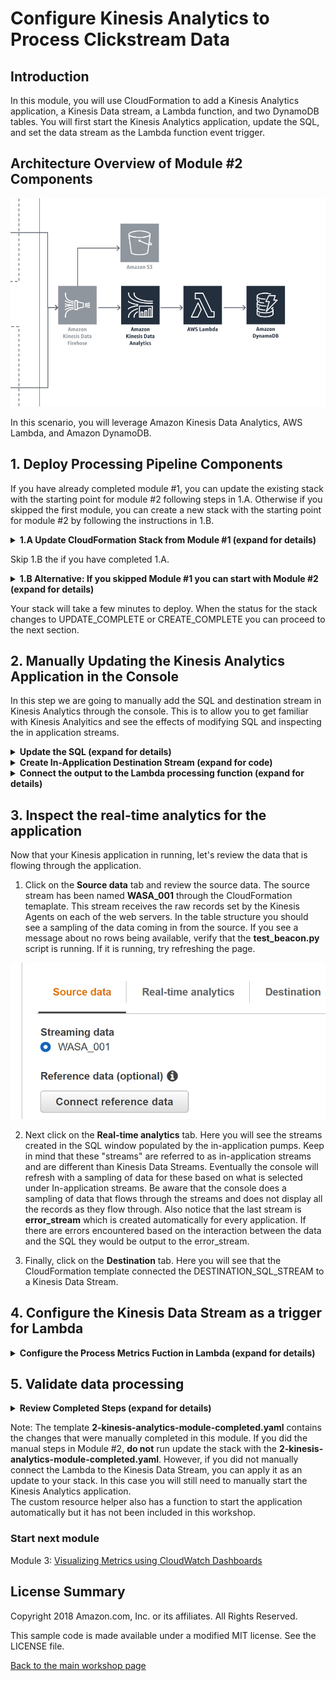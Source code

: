 #  Configure Kinesis Analytics to Process Clickstream Data

## Introduction

In this module, you will use CloudFormation to add a Kinesis Analytics application, a Kinesis Data stream, a Lambda function, and two DynamoDB tables.  You will first start the Kinesis Analytics application, update the SQL, and set the data stream as the Lambda function event trigger.

## Architecture Overview of Module #2 Components

![module-2-diagram](../images/module-2.png)

In this scenario, you will leverage Amazon Kinesis Data Analytics, AWS Lambda, and Amazon DynamoDB.

## 1. Deploy Processing Pipeline Components

If you have already completed module #1, you can update the existing stack with the starting point for module #2 following steps in 1.A.  Otherwise if you skipped the first module, you can create a new stack with the starting point for module #2 by following the instructions in 1.B. 

<details>
<summary><strong>1.A Update CloudFormation Stack from Module #1 (expand for details)</strong></summary><p>



1.	Navigate to the CloudFormation service in the AWS Console.
2.  Check the box for the stack called `realtime-analytics-workshop`.

![Select Stack](../images/2-select-stack.png)

3.  Click Actions and Update Stack from the menu.

![Update Stack](../images/2-update-stack.png)

4.  Select the **Specify an Amazon S3 template URL** radio button, and copy/paste `https://s3-us-west-2.amazonaws.com/realtime-analytics-workshop/2-kinesis-analytics-module-update.yaml` into the field below it.

![Choose File](../images/2-choose-file.png)

5.  Click **Next**.
6.  Click **Next**.
7.  Check the box indicating acknowledgement that the stack will create IAM Roles.

![Ack IAM](../images/2-capabilities-iam.png)

8.  Click the **Update** button in the lower right.

</p></details>

<p>  

Skip 1.B the if you have completed 1.A.  

</p>  


<details>
<summary><strong>1.B Alternative: If you skipped Module #1 you can start with Module #2 (expand for details)</strong></summary><p>  

<p>  

If you sucessfully completed Module 1, **skip this section**. Otherwise, you can start by launching the Module 2 starting template.  

</p>  


1.	Right click the **Launch Stack** link below and "open in new tab"

Region| Launch
------|-----
EU (Ireland) | [![Launch Module 2 in ](http://docs.aws.amazon.com/AWSCloudFormation/latest/UserGuide/images/cloudformation-launch-stack-button.png)](https://console.aws.amazon.com/cloudformation/home?region=eu-west-1#/stacks/new?stackName=realtime-analytics-workshop&templateURL=https://s3-us-west-2.amazonaws.com/realtime-analytics-workshop/2-kinesis-analytics-module-completed.yaml)
US West (Oregon) | [![Launch Module 2 in ](http://docs.aws.amazon.com/AWSCloudFormation/latest/UserGuide/images/cloudformation-launch-stack-button.png)](https://console.aws.amazon.com/cloudformation/home?region=us-west-2#/stacks/new?stackName=realtime-analytics-workshop&templateURL=https://s3-us-west-2.amazonaws.com/realtime-analytics-workshop/2-kinesis-analytics-module-completed.yaml)
US West (N. Virginia) | [![Launch Module 2 in ](http://docs.aws.amazon.com/AWSCloudFormation/latest/UserGuide/images/cloudformation-launch-stack-button.png)](https://console.aws.amazon.com/cloudformation/home?region=us-east-1#/stacks/new?stackName=realtime-analytics-workshop&templateURL=https://s3-us-west-2.amazonaws.com/realtime-analytics-workshop/2-kinesis-analytics-module-completed.yaml)

2.	Click **Next** on the Select Template page.

![Configuring CloudFormation Stack](../images/module-1-next.png)

3.	Click **Next**.
4.	Click **Next** Again. (skipping IAM advanced section)
5.	On the Review page, check the box to acknowledge that CloudFormation will create IAM resources and click **Create**.

![iam-accept](../images/iam-accept.png)

When you see the stack showing a **CREATE_COMPLETE** status, you are ready to move on to the next step.

</p></details>  

Your stack will take a few minutes to deploy.  When the status for the stack changes to UPDATE_COMPLETE or CREATE_COMPLETE you can proceed to the next section.

## 2. Manually Updating the Kinesis Analytics Application in the Console 

In this step we are going to manually add the SQL and destination stream in Kinesis Analytics through the console.  This is to allow you to get familiar with Kinesis Analyitics and see the effects of modifying SQL and inspecting the in application streams.  

<details>
<summary><strong>Update the SQL (expand for details)</strong></summary><p>

1.  Select the Kinesis service in the AWS Console.
2.  Locate the Kinesis analytics applications list you created through CloudFormation which will be prepended with your stack name.  By default it will be named realtime-analytics-workshop-WebMetricsApplication.
3.  Click the application name to display the details for the application.
4.  Notice that the source is the Firehose delivery stream created earlier.
5.  Click on the **Go to SQL editor** button to open the editor.

![Click SQL Editor](../images/2-SQL-editor.png)

6.  Click **Yes, start application** to start processing incoming data.

![Click Start Application](../images/2-start-application.png)

7.  In the SQL editor you will be creating a new stream to collect the output of the other streams and it be used as the output stream for the application. The stream will be named DESTINATION_SQL_STREAM and contain the following columns:
    *   MetricType VARCHAR(16),
    *   EventTimestamp BIGINT,
    *   MetricItem VARCHAR(1024),
    *   UnitValueInt BIGINT,
    *   UnitValueFloat DOUBLE 

</details>

<details>
<summary><strong>Create In-Application Destination Stream (expand for code)</strong></summary>

**Leave the existing SQL** in the editor, and add the following SQL code **at the beginning** to add the stream that will be used for the destination.

```SQL
CREATE STREAM "DESTINATION_SQL_STREAM"(
    MetricType VARCHAR(16),
    EventTimestamp BIGINT,
    MetricItem VARCHAR(1024),
    UnitValueInt BIGINT,
    UnitValueFloat DOUBLE);
```

8.  Click **Save and run SQL**
</details>

<details>
<summary><strong>Connect the output to the Lambda processing function (expand for details)</strong></summary>

9. Click on the **Destination** tab then the **Connect to destination** button to configure destinations
10. Select Lambda as the output type.

![Select Source](../images/2-10.png)
11. Select the **stack name**-ProcessMetricsFunction-**random** function name.
![Select Source](../images/2-11.png)
12. Choose the existing in-application stream DESTINATION_SQL_STREAM and JSON output.
![Select Source](../images/2-12.png)
13. Select the **stack name**-KinesisAnalyticsRole-**random** role and click the **Save and continue** button.  If the role is already selected and the button is greyed out you may need to select the role again.  
![Select Source](../images/2-13.png)

</details>

## 3. Inspect the real-time analytics for the application  

Now that your Kinesis application in running, let's review the data that is flowing through the application.  
1.  Click on the **Source data** tab and review the source data.  The source stream has been named **WASA_001** through the CloudFormation temaplate.  This stream receives the raw records set by the Kinesis Agents on each of the web servers.  In the table structure you should see a sampling of the data coming in from the source.  If you see a message about no rows being available, verify that the **test_beacon.py** script is running.  If it is running, try refreshing the page.  

![Select Source](../images/2-source-data.png)

2. Next click on the **Real-time analytics** tab.  Here you will see the streams created in the SQL window populated by the in-application pumps.  Keep in mind that these "streams" are referred to as in-application streams and are different than Kinesis Data Streams.  Eventually the console will refresh with a sampling of data for these based on what is selected under In-application streams.  Be aware that the console does a sampling of data that flows through the streams and does not display all the records as they flow through.  Also notice that the last stream is **error_stream** which is created automatically for every application.  If there are errors encountered based on the interaction between the data and the SQL they would be output to the error_stream.

3. Finally, click on the **Destination** tab.  Here you will see that the CloudFormation template connected the DESTINATION_SQL_STREAM to a Kinesis Data Stream.

## 4. Configure the Kinesis Data Stream as a trigger for Lambda

<details>
<summary><strong>Configure the Process Metrics Fuction in Lambda (expand for details) </strong></summary><p>

1. Navigate to Lambda in the AWS console and select the **stack name**-ProcessMetricsFunction-**random** function.  
2. In the **Designer** section select Kinesis as a trigger.  

![Select Kinesis](../images/2-add-kinesis-stream.png)

5. Scroll down to the **Configure triggers** section.  

6. Select the **stack name**-OutputStream stream as the stream to listen on then click **Add** leaving the defaults of 100 for Batch size and Latest for starting position.

![Configure triggers](../images/2-add-kinesis-stream2.png)

7. To save your changes click the **Save** button for the Lambda configuration.

![Save Lambda Changes](../images/2-add-kinesis-stream-save.png)

</details>  

## 5. Validate data processing

<details>
<summary><strong>Review Completed Steps (expand for details) </strong></summary><p>  

You should now have data flowing through the pipeline into the **stack-name**-MetricDetails DynamoDB table based on writes completed from the **stack name**-ProcessMetricsFunction-**random** function.
To validate this, review the items written to the **stack name**-Metrics and **stack name**-MetricDetails DynamoDB tables.
Navigate to DyanmoDB in the console and select the Items tab.  The **LastEventTimstamp** data should be updated to a non-zero number indicating that the Processing Lambda function is receiving and processing records.  

![Configure triggers](../images/2-dynamo.png)

The MetricDetails table contains all the metric records that are emitted from the Kinesis Analytics application.  The Metrics table contains the metadata about each metric as well as the time of most recent record in the MetricDetails table.  You can scan the small Metrics table and use that information to make an efficient query on the MetricDetails table.   

</details>  

Note: The template **2-kinesis-analytics-module-completed.yaml** contains the changes that were manually completed in this module.  If you did the manual steps in Module #2, **do not** run update the stack with the **2-kinesis-analytics-module-completed.yaml**. However, if you did not manually connect the Lambda to the Kinesis Data Stream, you can apply it as an update to your stack.  In this case you will still need to manually start the Kinesis Analytics application.    
The custom resource helper also has a function to start the application automatically but it has not been included in this workshop. 

### Start next module

Module 3: [Visualizing Metrics using CloudWatch Dashboards](../module-3/README.md)

## License Summary

Copyright 2018 Amazon.com, Inc. or its affiliates. All Rights Reserved.

This sample code is made available under a modified MIT license. See the LICENSE file.

[Back to the main workshop page](../README.md)
